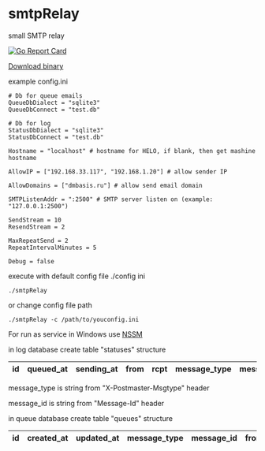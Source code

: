 # smtpRelay
small SMTP relay

[![Go Report Card](https://goreportcard.com/badge/github.com/Supme/smtpRelay)](https://goreportcard.com/report/github.com/Supme/smtpRelay)

[Download binary](https://github.com/Supme/smtpRelay/releases)

example config.ini
``` $ini
# Db for queue emails
QueueDbDialect = "sqlite3"
QueueDbConnect = "test.db"

# Db for log
StatusDbDialect = "sqlite3"
StatusDbConnect = "test.db"

Hostname = "localhost" # hostname for HELO, if blank, then get mashine hostname

AllowIP = ["192.168.33.117", "192.168.1.20"] # allow sender IP

AllowDomains = ["dmbasis.ru"] # allow send email domain

SMTPListenAddr = ":2500" # SMTP server listen on (example: "127.0.0.1:2500")

SendStream = 10
ResendStream = 2

MaxRepeatSend = 2
RepeatIntervalMinutes = 5

Debug = false
```

execute with default config file ./config ini
```
./smtpRelay
```

or change config file path
```
./smtpRelay -c /path/to/youconfig.ini
```

For run as service in Windows use [NSSM](http://nssm.cc/download)



in log database create table "statuses" structure

| id | queued_at | sending_at | from | rcpt | message_type | message_id | status |
|----|:-----------:|:------------:|:------:|:------:|:------------:|:------------:|--------:|

message_type is string from "X-Postmaster-Msgtype" header

message_id is string from "Message-Id" header

in queue database create table "queues" structure

| id | created_at | updated_at | message_type | message_id | from | from_hostname | rcpt   | rcpt_hostname | data | repeat | later_status|
|----|:-----------:|:------------:|:------:|:------:|:------:|:------------:|:------------:|:------------:|:------------:|:------------:|--------:|

